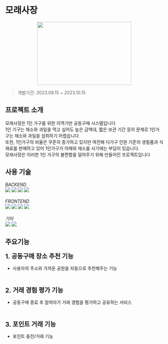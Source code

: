 # 모래사장

<p align="center">
<img src="https://github.com/hyeon0678/moraeSajang/assets/115452850/8ad16dfa-b48f-4038-9bb4-f8f1b636d1d2" width="300" height="200"/>
</p>

> 개발기간: 2023.09.15 ~ 2023.10.15


## 프로젝트 소개
모래사장은 1인 가구를 위한 지역기반 공동구매 시스템입니다<br/>
1인 기구는 채소와 과일을 먹고 싶어도 높은 금액대, 짧은 보관 기간 등의 문제로 1인가구는 채소와 과일을 섭취하기 어렵습니다<br/>
또한, 1인가구의 비율은 꾸준히 증가하고 있지만 여전해 다가구 인원 기준의 생필품과 식재료를 판매하고 있어 1인가구가 야채와 채소를 사기에는 부담이 있습니다.<br/>
모래사장은 이러한 1인 가구의 불편함을 덜어주기 위해 만들어진 프로젝트입니다

## 사용 기술
_BACKEND_
<br/>
<img src="https://img.shields.io/badge/java-007396?style=for-the-badge&logo=java&logoColor=white"> 
<img src="https://img.shields.io/badge/spring-6DB33F?style=for-the-badge&logo=spring&logoColor=white">
<img src="https://img.shields.io/badge/mybatis-007396?style=for-the-badge&logo=java&logoColor=white">
<img src="https://img.shields.io/badge/mariaDB-003545?style=for-the-badge&logo=mariaDB&logoColor=white">
<br/>
<br/>
_FRONTEND_
<br/>
  <img src="https://img.shields.io/badge/html5-E34F26?style=for-the-badge&logo=html5&logoColor=white"> 
  <img src="https://img.shields.io/badge/css-1572B6?style=for-the-badge&logo=css3&logoColor=white"> 
  <img src="https://img.shields.io/badge/javascript-F7DF1E?style=for-the-badge&logo=javascript&logoColor=black"> 
  <img src="https://img.shields.io/badge/jquery-0769AD?style=for-the-badge&logo=jquery&logoColor=white">
<br/>
<br/>
_기타_
<br/>
  <img src="https://img.shields.io/badge/github-181717?style=for-the-badge&logo=github&logoColor=white">
  <img src="https://img.shields.io/badge/git-F05032?style=for-the-badge&logo=git&logoColor=white">

## 주요기능
<span style="font-size: 20px;">__1. 공동구매 장소 추천 기능__</span><br/>
- 사용자의 주소와 가까운 공원을 자동으로 추천해주는 기능
<br/>

<span style="font-size: 20px;">__2. 거래 경험 평가 기능__</span><br/>
- 공동구매 종료 후 참여자가 거래 경험을 평가하고 공유하는 서비스
<br/>

<span style="font-size: 20px;">__3. 포인트 거래 기능__</span><br/>
- 포인트 충전/거래 기능
 



